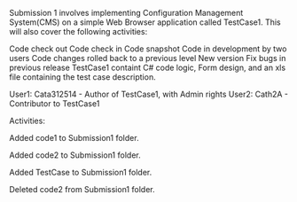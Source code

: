 Submission 1 involves implementing Configuration Management System(CMS) on a simple Web Browser application called TestCase1. This will also cover the following activities:

Code check out
Code check in
Code snapshot
Code in development by two users
Code changes rolled back to a previous level
New version
Fix bugs in previous release
TestCase1 containt C# code logic, Form design, and an xls file containing the test case description.

User1: Cata312514 - Author of TestCase1, with Admin rights 
User2: Cath2A - Contributor to TestCase1

Activities:

Added code1 to Submission1 folder.

Added code2 to Submission1 folder.

Added TestCase to Submission1 folder.

Deleted code2 from Submission1 folder.

